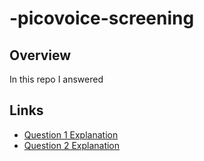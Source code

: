 # -picovoice-screening

## Overview
In this repo I answered 

## Links
- [Question 1 Explanation](Q1/explanation.md)
- [Question 2 Explanation](Q2/explanation.md)
